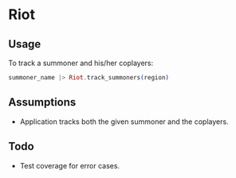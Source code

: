 # Riot

## Usage

To track a summoner and his/her coplayers:
```elixir
summoner_name |> Riot.track_summoners(region)
```

## Assumptions
* Application tracks both the given summoner and the coplayers.

## Todo
* Test coverage for error cases.

